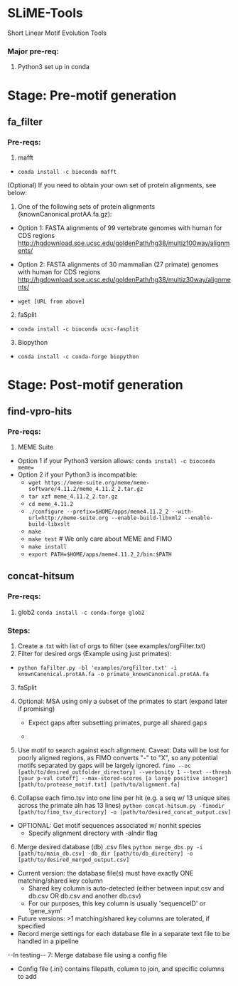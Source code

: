 # SLiME-Tools
Short Linear Motif Evolution Tools
### Major pre-req:
1. Python3 set up in conda

# Stage: Pre-motif generation

## fa_filter
### Pre-reqs:
1. mafft
* ```conda install -c bioconda mafft```

(Optional) If you need to obtain your own set of protein alignments, see below:
1. One of the following sets of protein alignments (knownCanonical.protAA.fa.gz):

* Option 1:
FASTA alignments of 99 vertebrate genomes with human for CDS regions
http://hgdownload.soe.ucsc.edu/goldenPath/hg38/multiz100way/alignments/

* Option 2:
FASTA alignments of 30 mammalian (27 primate) genomes with human for CDS regions
http://hgdownload.soe.ucsc.edu/goldenPath/hg38/multiz30way/alignments/

* ```wget [URL from above]```

2. faSplit

* ```conda install -c bioconda ucsc-fasplit```

3. Biopython

* ```conda install -c conda-forge biopython```

# Stage: Post-motif generation
## find-vpro-hits
### Pre-reqs:
1. MEME Suite
* Option 1 if your Python3 version allows: ```conda install -c bioconda meme=```
* Option 2 if your Python3 is incompatible:
    * ```wget https://meme-suite.org/meme/meme-software/4.11.2/meme_4.11.2_2.tar.gz```
    * ```tar xzf meme_4.11.2_2.tar.gz```
    * ```cd meme_4.11.2```
    * ```./configure --prefix=$HOME/apps/meme4.11.2_2 --with-url=http://meme-suite.org --enable-build-libxml2 --enable-build-libxslt```
    * ```make```
    * ```make test``` # We only care about MEME and FIMO
    * ```make install```
    * ```export PATH=$HOME/apps/meme4.11.2_2/bin:$PATH```

## concat-hitsum
### Pre-reqs:
1. glob2
```conda install -c conda-forge glob2```

### Steps:
1. Create a .txt with list of orgs to filter (see examples/orgFilter.txt)
2. Filter for desired orgs (Example using just primates):
* ```python faFilter.py -bl 'examples/orgFilter.txt' -i knownCanonical.protAA.fa -o primate_knownCanonical.protAA.fa```
3. faSplit 
3. Optional: MSA using only a subset of the primates to start (expand later if promising)
    * Expect gaps after subsetting primates, purge all shared gaps
    * ```linsi

4. Use motif to search against each alignment. Caveat: Data will be lost for poorly aligned regions, as FIMO converts "-" to "X", so any potential motifs separated by gaps will be largely ignored.
```fimo --oc [path/to/desired_outfolder_directory] --verbosity 1 --text --thresh [your p-val cutoff] --max-stored-scores [a large positive integer] [path/to/protease_motif.txt] [path/to/alignment.fa]```

5. Collapse each fimo.tsv into one line per hit (e.g. a seq w/ 13 unique sites across the primate aln has 13 lines)
```python concat-hitsum.py -fimodir [path/to/fimo_tsv_directory] -o [path/to/desired_concat_output.csv]```
* OPTIONAL: Get motif sequences associated w/ nonhit species
    * Specify alignment directory with -alndir flag

6. Merge desired database (db) .csv files
```python merge_dbs.py -i [path/to/main_db.csv] -db_dir [path/to/db_directory] -o [path/to/desired_merged_output.csv]```
* Current version: the database file(s) must have exactly ONE matching/shared key column
    * Shared key column is auto-detected (either between input.csv and db.csv OR db.csv and another db.csv)
    * For our purposes, this key column is usually 'sequenceID' or 'gene_sym'
* Future versions: >1 matching/shared key columns are tolerated, if specified
* Record merge settings for each database file in a separate text file to be handled in a pipeline

--In testing--
7: Merge database file using a config file
* Config file (.ini) contains filepath, column to join, and specific columns to add